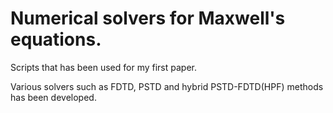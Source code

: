 # Numerical solvers for Maxwell's equations.
Scripts that has been used for my first paper.

Various solvers such as FDTD, PSTD and hybrid PSTD-FDTD(HPF) methods has been developed.
